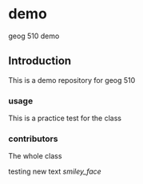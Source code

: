 # demo
geog 510 demo

## Introduction

This is a demo repository for geog 510

### usage
This is a practice test for the class

### contributors
The whole class 

testing new text *smiley_face*